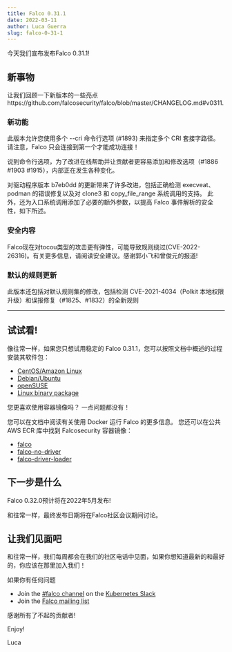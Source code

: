 ```yaml
---
title: Falco 0.31.1
date: 2022-03-11
author: Luca Guerra
slug: falco-0-31-1
---
```


今天我们宣布发布Falco 0.31.1!

## 新事物

让我们回顾一下新版本的一些亮点https://github.com/falcosecurity/falco/blob/master/CHANGELOG.md#v0311.

### 新功能

此版本允许您使用多个 --cri 命令行选项 (#1893) 来指定多个 CRI 套接字路径。 请注意，Falco 只会连接到第一个才能成功连接！

说到命令行选项，为了改进在线帮助并让贡献者更容易添加和修改选项（#1886 #1903 #1915），内部正在发生各种变化。

对驱动程序版本 b7eb0dd 的更新带来了许多改进，包括正确检测 execveat、podman 的错误修复以及对 clone3 和 copy_file_range 系统调用的支持。 此外，还为入口系统调用添加了必要的额外参数，以提高 Falco 事件解析的安全性，如下所述。

### 安全内容

Falco现在对tocou类型的攻击更有弹性，可能导致规则绕过(CVE-2022-26316)。有关更多信息，请阅读安全建议。感谢郭小飞和曾俊元的报道!

### 默认的规则更新

此版本还包括对默认规则集的修改，包括检测 CVE-2021-4034（Polkit 本地权限升级）和误报修复（#1825、#1832）的全新规则

---

## 试试看!

像往常一样，如果您只想试用稳定的 Falco 0.31.1，您可以按照文档中概述的过程安装其软件包：

- [CentOS/Amazon Linux](https://falco.org/docs/getting-started/installation/#centos-rhel)
- [Debian/Ubuntu](https://falco.org/docs/getting-started/installation/#debian)
- [openSUSE](https://falco.org/docs/getting-started/installation/#suse)
- [Linux binary package](https://falco.org/docs/getting-started/installation/#linux-binary)

您更喜欢使用容器镜像吗？ 一点问题都没有！

您可以在文档中阅读有关使用 Docker 运行 Falco 的更多信息。
您还可以在公共 AWS ECR 库中找到 Falcosecurity 容器镜像：
- [falco](https://gallery.ecr.aws/falcosecurity/falco)
- [falco-no-driver](https://gallery.ecr.aws/falcosecurity/falco-no-driver)
- [falco-driver-loader](https://gallery.ecr.aws/falcosecurity/falco-driver-loader)

## 下一步是什么

Falco 0.32.0预计将在2022年5月发布!

和往常一样，最终发布日期将在Falco社区会议期间讨论。

## 让我们见面吧

和往常一样，我们每周都会在我们的社区电话中见面，如果你想知道最新的和最好的，你应该在那里加入我们！

如果你有任何问题

- Join the [#falco channel](https://kubernetes.slack.com/messages/falco) on the [Kubernetes Slack](https://slack.k8s.io)
- Join the [Falco mailing list](https://lists.cncf.io/g/cncf-falco-dev)

感谢所有了不起的贡献者!

Enjoy! 

Luca

